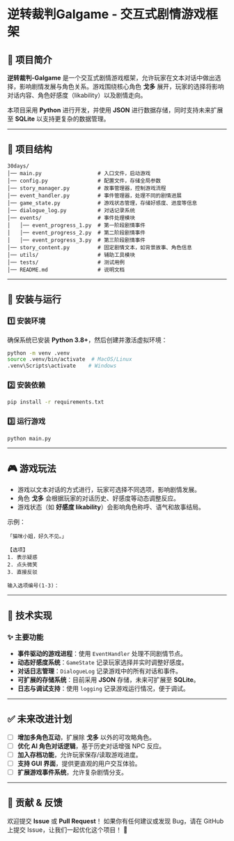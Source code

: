 # **逆转裁判Galgame - 交互式剧情游戏框架**

## 📖 **项目简介**
**逆转裁判-Galgame** 是一个交互式剧情游戏框架，允许玩家在文本对话中做出选择，影响剧情发展与角色关系。游戏围绕核心角色 **戈多** 展开，玩家的选择将影响对话内容、角色好感度（likability）以及剧情走向。

本项目采用 **Python** 进行开发，并使用 **JSON** 进行数据存储，同时支持未来扩展至 **SQLite** 以支持更复杂的数据管理。

---

## 🔧 **项目结构**
```
30days/
│── main.py                  # 入口文件，启动游戏
│── config.py                # 配置文件，存储全局参数
│── story_manager.py         # 故事管理器，控制游戏流程
│── event_handler.py         # 事件管理器，处理不同的剧情进展
│── game_state.py            # 游戏状态管理，存储好感度、进度等信息
│── dialogue_log.py          # 对话记录系统
│── events/                  # 事件处理模块
│   │── event_progress_1.py  # 第一阶段剧情事件
│   │── event_progress_2.py  # 第二阶段剧情事件
│   │── event_progress_3.py  # 第三阶段剧情事件
│── story_content.py         # 固定剧情文本，如背景故事、角色信息
│── utils/                   # 辅助工具模块
│── tests/                   # 测试用例
│── README.md                # 说明文档
```

---

## 🚀 **安装与运行**

### **1️⃣ 安装环境**
确保系统已安装 **Python 3.8+**，然后创建并激活虚拟环境：
```bash
python -m venv .venv
source .venv/bin/activate  # MacOS/Linux
.venv\Scripts\activate    # Windows
```

### **2️⃣ 安装依赖**
```bash
pip install -r requirements.txt
```

### **3️⃣ 运行游戏**
```bash
python main.py
```

---

## 🎮 **游戏玩法**
- 游戏以文本对话的方式进行，玩家可选择不同选项，影响剧情发展。
- 角色 **戈多** 会根据玩家的对话历史、好感度等动态调整反应。
- 游戏状态（如 **好感度 likability**）会影响角色称呼、语气和故事结局。

示例：
```
「猫咪小姐，好久不见。」

【选项】
1. 表示疑惑
2. 点头微笑
3. 直接反驳

输入选项编号(1-3)：
```

---

## 🔬 **技术实现**
### **✨ 主要功能**
- **事件驱动的游戏进程**：使用 `EventHandler` 处理不同剧情节点。
- **动态好感度系统**：`GameState` 记录玩家选择并实时调整好感度。
- **对话日志管理**：`DialogueLog` 记录游戏中的所有对话和事件。
- **可扩展的存储系统**：目前采用 **JSON** 存储，未来可扩展至 **SQLite**。
- **日志与调试支持**：使用 `logging` 记录游戏运行情况，便于调试。

---

## ✅ **未来改进计划**
- [ ] **增加多角色互动**，扩展除 **戈多** 以外的可攻略角色。
- [ ] **优化 AI 角色对话逻辑**，基于历史对话增强 NPC 反应。
- [ ] **加入存档功能**，允许玩家保存/读取游戏进度。
- [ ] **支持 GUI 界面**，提供更直观的用户交互体验。
- [ ] **扩展游戏事件系统**，允许复杂剧情分支。

---

## 👥 **贡献 & 反馈**
欢迎提交 **Issue** 或 **Pull Request**！
如果你有任何建议或发现 Bug，请在 GitHub 上提交 Issue，让我们一起优化这个项目！ 🎉


